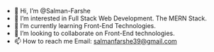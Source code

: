 - 👋 Hi, I’m @Salman-Farshe
- 👀 I’m interested in Full Stack Web Development. The MERN Stack.
- 🌱 I’m currently learning Front-End Technologies.
- 💞️ I’m looking to collaborate on Front-End technologies.
- 📫 How to reach me Email: salmanfarshe39@gmail.com

<!---
Salman-Farshe/Salman-Farshe is a ✨ special ✨ repository because its `README.md` (this file) appears on your GitHub profile.
You can click the Preview link to take a look at your changes.
--->
